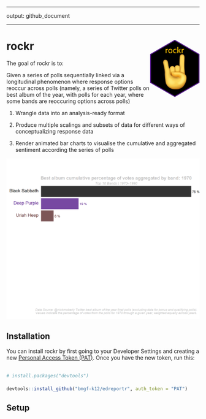 
-----

output: github\_document

-----

<!-- README.md is generated from README.Rmd. Please edit that file -->

# rockr <img src='hex/rockr_hex.png' align="right" height="150" />

<!-- badges: start -->

<!-- badges: end -->

The goal of rockr is to:

Given a series of polls sequentially linked via a longitudinal
phenomenon where response options reoccur across polls (namely, a series
of Twitter polls on best album of the year, with polls for each year,
where some bands are reoccuring options across polls)

1.  Wrangle data into an analysis-ready format

2.  Produce multiple scalings and subsets of data for different ways of
    conceptualizing response data

3.  Render animated bar charts to visualise the cumulative and
    aggregated sentiment according the series of polls

<p align="center">

<img src="plots/album_poll_final_percentage.gif" alt="reviewer">

</p>

## Installation

You can install rockr by first going to your Developer Settings and
creating a new [Personal Access Token
(PAT)](https://github.com/settings/tokens). Once you have the new token,
run this:

``` r

# install.packages("devtools")

devtools::install_github("bmgf-k12/edreportr", auth_token = "PAT")
```

## Setup
